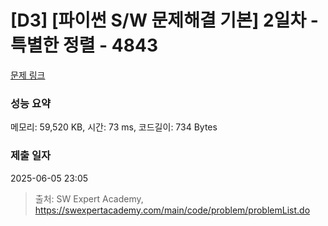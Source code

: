 # [D3] [파이썬 S/W 문제해결 기본] 2일차 - 특별한 정렬 - 4843 

[문제 링크](https://swexpertacademy.com/main/code/problem/problemDetail.do?contestProbId=AWTLeicaqHcDFAVT) 

### 성능 요약

메모리: 59,520 KB, 시간: 73 ms, 코드길이: 734 Bytes

### 제출 일자

2025-06-05 23:05



> 출처: SW Expert Academy, https://swexpertacademy.com/main/code/problem/problemList.do